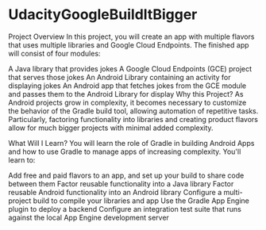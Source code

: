 # UdacityGoogleBuildItBigger

Project Overview
In this project, you will create an app with multiple flavors that uses multiple libraries and Google Cloud Endpoints. The finished app will consist of four modules:

A Java library that provides jokes
A Google Cloud Endpoints (GCE) project that serves those jokes
An Android Library containing an activity for displaying jokes
An Android app that fetches jokes from the GCE module and passes them to the Android Library for display
Why this Project?
As Android projects grow in complexity, it becomes necessary to customize the behavior of the Gradle build tool, allowing automation of repetitive tasks. Particularly, factoring functionality into libraries and creating product flavors allow for much bigger projects with minimal added complexity.

What Will I Learn?
You will learn the role of Gradle in building Android Apps and how to use Gradle to manage apps of increasing complexity. You'll learn to:

Add free and paid flavors to an app, and set up your build to share code between them
Factor reusable functionality into a Java library
Factor reusable Android functionality into an Android library
Configure a multi-project build to compile your libraries and app
Use the Gradle App Engine plugin to deploy a backend
Configure an integration test suite that runs against the local App Engine development server

